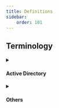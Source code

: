 ```yaml
---
title: Definitions
sidebar:
    order: 101
---
```


## Terminology

<details class="def-hdr">
<summary class="def">

#### Active Directory

</summary>
<ul><li><b>Active Directory Domain Services</b></li><li>(AD DS)</li><li>AD DS stores information about user accounts, such as names, passwords, phone numbers, and so on, and enables other authorized users on the same network to access this information. It stores information about objects on the network and makes this information easy for administrators and users to find and use. Active Directory uses a structured data store as the basis for a logical, hierarchical organization of directory information.</li></ul>

<ul><li><b><a target="_blank" href="https://learn.microsoft.com/en-us/windows-server/identity/ad-fs/technical-reference/understanding-key-ad-fs-concepts?source=recommendations">Active Directory Federation Service</a></b></li><li>(AD FS)</li><li>Enables Federated Identity and Access Management by securely sharing digital identity and entitlements rights across security and enterprise boundaries.  It serves as an on-prem identity access solution providing client computers (internal or external to your network) with seamless SSO access to protected Internet-facing applications or services, even when the user accounts and applications are located in completely different networks or organizations.</li></ul>


</details>
<details class="def-hdr">
<summary class="def">

#### Others

</summary>
<ul><li><b>Others</b></li><li>(OTH)</li><li>Others</li></ul>
</details>

<!-- 
<details class="def-hdr"><summary class="def">Active Directory</summary>
<div><b>Active Directory Federation Service (AD FS)</b><span>AD FS</span><span>&#8212;</span><span>Enables Federated Identity and Access Management by securely sharing digital identity and entitlements rights across security and enterprise boundaries.</span></div><br><br>
<b>Active Directory Federation Service (AD FS)</b> AD FS &#8212; Enables Federated Identity and Access Management by securely sharing digital identity and entitlements rights across security and enterprise boundaries.
</details> -->